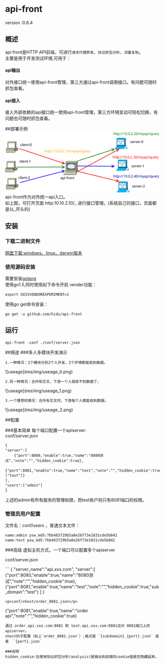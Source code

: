 # api-front

version :0.6.4

## 概述
api front是HTTP API前端，可进行`请求代理转发`、`协议抓包分析`、`流量复制`。  
主要是用于开发测试环境,可用于：
#### api输出
对外接口统一使用api-front管理，第三方通过api-front调用接口。有问题可随时抓包查看。  

#### api接入  
接入外部依赖的api接口统一使用api-front管理，第三方环境变动可轻松切换，有问题也可随时抓包查看。


##部署示例
![dispatch](res/img/dispatch.png)  
api-front作为对外统一api入口。  
如上图，可打开页面  http:10.10.2.10/_ 进行接口管理。(系统自己的接口，页面都是以_开头的)  

## 安装

### 下载二进制文件 
[网盘下载:windows、linux、darwin版本](http://pan.baidu.com/s/1pJJ5RHT)


### 使用源码安装
需要安装[golang](https://golang.org/dl/  "下载安装")  
使用go1.5,同时使用如下命令开启 vender功能：
```
export GO15VENDOREXPERIMENT=1
```

使用go get命令安装：  
```
go get -u github.com/hidu/api-front
```

## 运行
```
api-front -conf ./conf/server.json
```


##用途
###多人多模块开发演示
<p><code>1.一种情况：2个模块分别2个人开发，2个环境都能收到数据。</code></p>
![useage](res/img/useage_0.png)  
<p><code>2.另一种情况：合作有交叉，下游一个人就收不到数据了。</code></p>
![useage](res/img/useage_1.png)  
<p><code>3.一个理想的情况：合作有交叉时，下游每个人都能收到数据。</code></p>
![useage](res/img/useage_2.png)  

##配置

###基本简单
每个端口配置一个apiserver:  
conf/server.json
```
{
"server":[
    {"port":8080,"enable":true,"name":"8080测试","note":"","hidden_cookie":true},
    {"port":8081,"enable":true,"name":"test","note":"","hidden_cookie":true,"users":["test"]}
],
"users":["admin"]
}
```
上述的admin有所有服务的管理权限，而test账户则只有8081端口的权限。  


### 管理员用户配置
文件名：conf/users  ，普通文本文件：  
```
name:admin psw_md5:7bb483729b5a8e26f73e1831cde5b842
name:test psw_md5:7bb483729b5a8e26f73e1831cde5b842
```


###高级
虚拟主机方式，一个端口可以配置多个apiserver
<p>conf/server.json</p>
```
{
"server_name":"api.xxx.com",
"server":[
    {"port":8080,"enable":true,"name":"8080测试","note":"","hidden_cookie":true},
    {"port":8081,"enable":true,"name":"test","note":"","hidden_cookie":true,"sub_domain":"test"}
]
}

```
<p>conf/vhost/order_8081.json</p>
```
{"port":8081,"enable":true,"name":"order api","note":"","hidden_cookie":true}
```
通过 order.api.xxx.com:8081 和 test.api.xxx.com:8081访问 8081端口上的apiserver。  
vhost的子配置（如上`order_8081.json`）,格式是 `{subdomain}_{port}.json` 或者  `{port}.json`

###说明
hidden_cookie:在使用协议抓包分析(analysis)是输出到前端的cookie值是否隐藏起来。  

